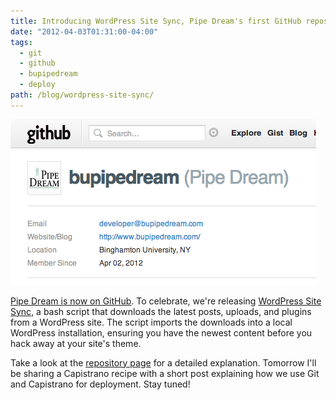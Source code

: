 ```yaml
---
title: Introducing WordPress Site Sync, Pipe Dream's first GitHub repository
date: "2012-04-03T01:31:00-04:00"
tags:
  - git
  - github
  - bupipedream
  - deploy
path: /blog/wordpress-site-sync/
---
```


![Pipe Dream on GitHub](./pipe-dream-github.png)

[Pipe Dream is now on GitHub](https://github.com/bupipedream/). To celebrate, we're releasing [WordPress Site Sync](https://github.com/bupipedream/WordPress-Site-Sync), a bash script that downloads the latest posts, uploads, and plugins from a WordPress site. The script imports the downloads into a local WordPress installation, ensuring you have the newest content before you hack away at your site's theme.

Take a look at the [repository page](https://github.com/bupipedream/WordPress-Site-Sync) for a detailed explanation. Tomorrow I'll be sharing a Capistrano recipe with a short post explaining how we use Git and Capistrano for deployment. Stay tuned!
